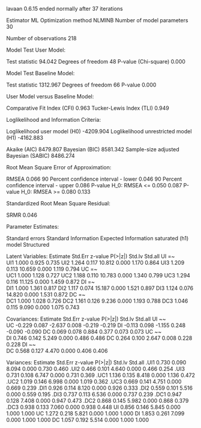 lavaan 0.6.15 ended normally after 37 iterations

  Estimator                                         ML
  Optimization method                           NLMINB
  Number of model parameters                        30

  Number of observations                           218

Model Test User Model:
                                                      
  Test statistic                                94.042
  Degrees of freedom                                48
  P-value (Chi-square)                           0.000

Model Test Baseline Model:

  Test statistic                              1312.967
  Degrees of freedom                                66
  P-value                                        0.000

User Model versus Baseline Model:

  Comparative Fit Index (CFI)                    0.963
  Tucker-Lewis Index (TLI)                       0.949

Loglikelihood and Information Criteria:

  Loglikelihood user model (H0)              -4209.904
  Loglikelihood unrestricted model (H1)      -4162.883
                                                      
  Akaike (AIC)                                8479.807
  Bayesian (BIC)                              8581.342
  Sample-size adjusted Bayesian (SABIC)       8486.274

Root Mean Square Error of Approximation:

  RMSEA                                          0.066
  90 Percent confidence interval - lower         0.046
  90 Percent confidence interval - upper         0.086
  P-value H_0: RMSEA <= 0.050                    0.087
  P-value H_0: RMSEA >= 0.080                    0.133

Standardized Root Mean Square Residual:

  SRMR                                           0.046

Parameter Estimates:

  Standard errors                             Standard
  Information                                 Expected
  Information saturated (h1) model          Structured

Latent Variables:
                   Estimate  Std.Err  z-value  P(>|z|)   Std.lv  Std.all
  UI =~                                                                 
    UI1               1.000                               0.925    0.735
    UI2               1.264    0.117   10.812    0.000    1.170    0.864
    UI3               1.209    0.113   10.659    0.000    1.119    0.794
  UC =~                                                                 
    UC1               1.000                               1.128    0.727
    UC2               1.188    0.110   10.783    0.000    1.340    0.799
    UC3               1.294    0.116   11.125    0.000    1.459    0.872
  DI =~                                                                 
    DI1               1.000                               1.361    0.817
    DI2               1.117    0.074   15.187    0.000    1.521    0.897
    DI3               1.124    0.076   14.820    0.000    1.531    0.872
  DC =~                                                                 
    DC1               1.000                               1.028    0.726
    DC2               1.161    0.126    9.236    0.000    1.193    0.788
    DC3               1.046    0.115    9.090    0.000    1.075    0.743

Covariances:
                   Estimate  Std.Err  z-value  P(>|z|)   Std.lv  Std.all
  UI ~~                                                                 
    UC               -0.229    0.087   -2.637    0.008   -0.219   -0.219
    DI               -0.113    0.098   -1.155    0.248   -0.090   -0.090
    DC                0.069    0.078    0.884    0.377    0.073    0.073
  UC ~~                                                                 
    DI                0.746    0.142    5.249    0.000    0.486    0.486
    DC                0.264    0.100    2.647    0.008    0.228    0.228
  DI ~~                                                                 
    DC                0.568    0.127    4.470    0.000    0.406    0.406

Variances:
                   Estimate  Std.Err  z-value  P(>|z|)   Std.lv  Std.all
   .UI1               0.730    0.090    8.094    0.000    0.730    0.460
   .UI2               0.466    0.101    4.640    0.000    0.466    0.254
   .UI3               0.731    0.108    6.747    0.000    0.731    0.369
   .UC1               1.136    0.135    8.418    0.000    1.136    0.472
   .UC2               1.019    0.146    6.998    0.000    1.019    0.362
   .UC3               0.669    0.141    4.751    0.000    0.669    0.239
   .DI1               0.926    0.114    8.120    0.000    0.926    0.333
   .DI2               0.559    0.101    5.516    0.000    0.559    0.195
   .DI3               0.737    0.113    6.536    0.000    0.737    0.239
   .DC1               0.947    0.128    7.408    0.000    0.947    0.473
   .DC2               0.868    0.145    5.982    0.000    0.868    0.379
   .DC3               0.938    0.133    7.060    0.000    0.938    0.448
    UI                0.856    0.146    5.845    0.000    1.000    1.000
    UC                1.272    0.218    5.821    0.000    1.000    1.000
    DI                1.853    0.261    7.099    0.000    1.000    1.000
    DC                1.057    0.192    5.514    0.000    1.000    1.000

